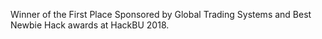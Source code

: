 Winner of the First Place Sponsored by Global Trading Systems and Best Newbie Hack awards at HackBU 2018.
